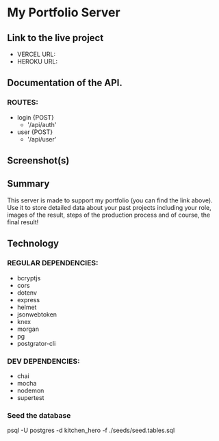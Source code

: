 
# My Portfolio Server 
## Link to the live project
* VERCEL URL:    
* HEROKU URL:    
## Documentation of the API.
### ROUTES:
* login {POST}
    * '/api/auth'
* user {POST}
    * '/api/user'
## Screenshot(s)

## Summary
This server is made to support my portfolio (you can find the link above). Use it to store detailed data about your past projects including your role, images of the result, steps of the production process and of course, the final result!
## Technology
### REGULAR DEPENDENCIES:
* bcryptjs
* cors
* dotenv
* express
* helmet
* jsonwebtoken
* knex
* morgan
* pg
* postgrator-cli
### DEV DEPENDENCIES:
* chai
* mocha
* nodemon
* supertest
### Seed the database

psql -U postgres -d kitchen_hero -f ./seeds/seed.tables.sql




